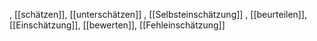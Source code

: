 , [[schätzen]], [[unterschätzen]]
, [[Selbsteinschätzung]]
, [[beurteilen]], [[Einschätzung]], [[bewerten]], [[Fehleinschätzung]]
